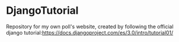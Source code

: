 # DjangoTutorial

Repository for my own poll's website, created by following the official django tutorial:https://docs.djangoproject.com/es/3.0/intro/tutorial01/
